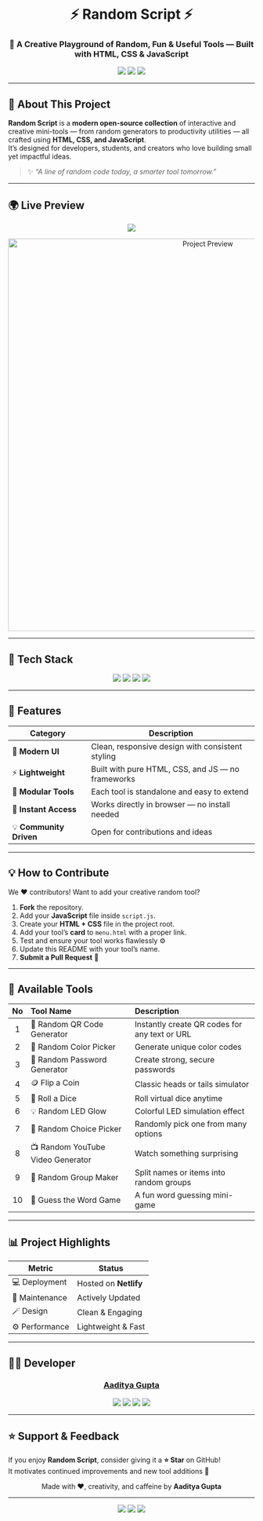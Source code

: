<h1 align="center">⚡ Random Script ⚡</h1>

<h3 align="center">🚀 A Creative Playground of Random, Fun & Useful Tools — Built with HTML, CSS & JavaScript</h3>



<p align="center">
  <img src="https://img.shields.io/badge/Status-Active%20Project-brightgreen?style=for-the-badge" />
  <img src="https://img.shields.io/badge/Open%20Source-Yes-blue?style=for-the-badge" />
  <img src="https://img.shields.io/badge/Made%20With-Love%20%26%20Code-red?style=for-the-badge" />
</p>

---

## 🧠 About This Project

**Random Script** is a **modern open-source collection** of interactive and creative mini-tools — from random generators to productivity utilities — all crafted using **HTML, CSS, and JavaScript**.  
It’s designed for developers, students, and creators who love building small yet impactful ideas.

> ✨ *“A line of random code today, a smarter tool tomorrow.”*

---

## 🌍 Live Preview

<p align="center">
  <a href="https://randomscript.netlify.app/" target="_blank">
    <img src="https://img.shields.io/badge/👉%20Explore%20Random%20Script-00C853?style=for-the-badge&logo=netlify&logoColor=white" />
  </a>
</p>

<p align="center">
  <img src="https://github.com/jaygajera17/WDW_Project_CE038_CE042_CE119/blob/main/Image/readme.jpg" width="800px" alt="Project Preview"/>
</p>

---

## 🧩 Tech Stack

<p align="center">
  <img src="https://img.shields.io/badge/HTML5-%23E34F26.svg?&style=for-the-badge&logo=html5&logoColor=white"/>
  <img src="https://img.shields.io/badge/CSS3-%231572B6.svg?&style=for-the-badge&logo=css3&logoColor=white"/>
  <img src="https://img.shields.io/badge/JavaScript-%23F7DF1E.svg?&style=for-the-badge&logo=javascript&logoColor=black"/>
  <img src="https://img.shields.io/badge/Bootstrap-%23563D7C.svg?style=for-the-badge&logo=bootstrap&logoColor=white"/>
</p>

---

## 🧰 Features

| Category | Description |
|-----------|-------------|
| 🎨 **Modern UI** | Clean, responsive design with consistent styling |
| ⚡ **Lightweight** | Built with pure HTML, CSS, and JS — no frameworks |
| 🧩 **Modular Tools** | Each tool is standalone and easy to extend |
| 💾 **Instant Access** | Works directly in browser — no install needed |
| 💡 **Community Driven** | Open for contributions and ideas |

---

## 💡 How to Contribute

We ❤️ contributors! Want to add your creative random tool?

1. **Fork** the repository.  
2. Add your **JavaScript** file inside `script.js`.  
3. Create your **HTML + CSS** file in the project root.  
4. Add your tool’s **card** to `menu.html` with a proper link.  
5. Test and ensure your tool works flawlessly ⚙️  
6. Update this README with your tool’s name.  
7. **Submit a Pull Request** 🚀  

---

## 🧮 Available Tools

| No | Tool Name | Description |
|:-:|:--|:--|
| 1 | 🎯 Random QR Code Generator | Instantly create QR codes for any text or URL |
| 2 | 🎨 Random Color Picker | Generate unique color codes |
| 3 | 🔐 Random Password Generator | Create strong, secure passwords |
| 4 | 🪙 Flip a Coin | Classic heads or tails simulator |
| 5 | 🎲 Roll a Dice | Roll virtual dice anytime |
| 6 | 💡 Random LED Glow | Colorful LED simulation effect |
| 7 | 🧩 Random Choice Picker | Randomly pick one from many options |
| 8 | 📺 Random YouTube Video Generator | Watch something surprising |
| 9 | 👥 Random Group Maker | Split names or items into random groups |
| 10 | 🧠 Guess the Word Game | A fun word guessing mini-game |

---

## 📊 Project Highlights

| Metric | Status |
|--------|--------|
| 💻 Deployment | Hosted on **Netlify** |
| 🔧 Maintenance | Actively Updated |
| 🪄 Design | Clean & Engaging |
| ⚙️ Performance | Lightweight & Fast |

---

## 👨‍💻 Developer

<h3 align="center"><a href="https://aadityaguptaaa.github.io/My-Portfolio/">Aaditya Gupta</a></h3>

<p align="center">
  <a href="https://github.com/aadityaguptaaa" target="_blank"><img src="https://img.shields.io/badge/GitHub-181717?style=for-the-badge&logo=github&logoColor=white"></a>
  <a href="https://www.linkedin.com/in/aadityaxgupta/" target="_blank"><img src="https://img.shields.io/badge/LinkedIn-0A66C2?style=for-the-badge&logo=linkedin&logoColor=white"></a>
  <a href="mailto:aadityavidit@gmail.com"><img src="https://img.shields.io/badge/Email-D14836?style=for-the-badge&logo=gmail&logoColor=white"></a>
  <a href="https://www.instagram.com/aadityaxg/" target="_blank"><img src="https://img.shields.io/badge/Instagram-E4405F?style=for-the-badge&logo=instagram&logoColor=white"></a>
</p>

---

## ⭐ Support & Feedback

If you enjoy **Random Script**, consider giving it a **⭐ Star** on GitHub!  
It motivates continued improvements and new tool additions 🎉  

<p align="center">Made with ❤️, creativity, and caffeine by <strong>Aaditya Gupta</strong></p>

---

<p align="center">
  <img src="https://img.shields.io/badge/Status-Active%20Project-brightgreen?style=for-the-badge" />
  <img src="https://img.shields.io/badge/Open%20Source-Yes-blue?style=for-the-badge" />
  <img src="https://img.shields.io/badge/Made%20With-Love%20%26%20Code-red?style=for-the-badge" />
</p>
